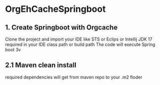 # OrgEhCacheSpringboot
## 1. Create Springboot with Orgcache
  Clone the project and import your IDE like STS or Eclips or Intellij 
  JDK 17 required in your IDE class path or build path
  The code will execute Spring boot 3v
   
## 2.1 Maven clean install  
   required dependencies will get from maven repo to your .m2 floder
